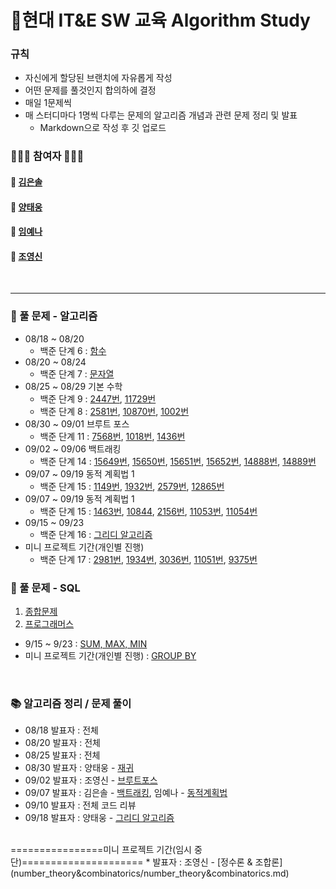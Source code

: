 # __💪현대 IT&E SW 교육 Algorithm Study__


### __규칙__
* 자신에게 할당된 브랜치에 자유롭게 작성
* 어떤 문제를 풀것인지 합의하에 결정
* 매일 1문제씩 
* 매 스터디마다 1명씩 다루는 문제의 알고리즘 개념과 관련 문제 정리 및 발표
  * Markdown으로 작성 후 깃 업로드

### __👨🏻‍💻 참여자 👩🏻‍💻__
#### 👩 [김은솔](https://github.com/hongsam123)
#### 👨 [양태웅](https://github.com/woongity)
#### 👩 [임예나](https://github.com/dpsk331)
#### 👨 [조영신](https://github.com/blossom4)

<br>

---

### __📝 풀 문제 - 알고리즘__
* 08/18 ~ 08/20 
  * 백준 단계 6 : [함수](https://www.acmicpc.net/step/5)
* 08/20 ~ 08/24 
  * 백준 단계 7 : [문자열](https://www.acmicpc.net/step/7)
* 08/25 ~ 08/29 기본 수학
  * 백준 단계 9 : [2447번](https://www.acmicpc.net/problem/2447), [11729번](https://www.acmicpc.net/problem/11729)
  * 백준 단계 8 : [2581번](https://www.acmicpc.net/problem/2581), [10870번](https://www.acmicpc.net/problem/10870), [1002번](https://www.acmicpc.net/problem/1002)
* 08/30 ~ 09/01 브루트 포스
  * 백준 단계 11 : [7568번](https://www.acmicpc.net/problem/7568), [1018번](https://www.acmicpc.net/problem/1018), [1436번](https://www.acmicpc.net/problem/1436) 
* 09/02 ~ 09/06 백트래킹
  * 백준 단계 14 : [15649번](https://www.acmicpc.net/problem/15649), [15650번](https://www.acmicpc.net/problem/15650), [15651번](https://www.acmicpc.net/problem/15651), [15652번](https://www.acmicpc.net/problem/15652), [14888번](https://www.acmicpc.net/problem/14888), [14889번](https://www.acmicpc.net/problem/14889)
* 09/07 ~ 09/19 동적 계획법 1
  * 백준 단계 15 : [1149번](https://www.acmicpc.net/problem/1149), [1932번](https://www.acmicpc.net/problem/1932), [2579번](https://www.acmicpc.net/problem/2579), [12865번](https://www.acmicpc.net/problem/12865)     
* 09/07 ~ 09/19 동적 계획법 1
  * 백준 단계 15 : [1463번](https://www.acmicpc.net/problem/1463), [10844](https://www.acmicpc.net/problem/10844), [2156번](https://www.acmicpc.net/problem/2156), [11053번](https://www.acmicpc.net/problem/11053), [11054번](https://www.acmicpc.net/problem/11054)
* 09/15 ~ 09/23
  * 백준 단계 16 : [그리디 알고리즘](https://www.acmicpc.net/step/33)
* 미니 프로젝트 기간(개인별 진행)
  * 백준 단계 17 : [2981번](https://www.acmicpc.net/problem/2981), [1934번](https://www.acmicpc.net/problem/1934), [3036번](https://www.acmicpc.net/problem/3036), [11051번](https://www.acmicpc.net/problem/11051), [9375번](https://www.acmicpc.net/problem/9375)



### __📝 풀 문제 - SQL__
1. [종합문제](https://github.com/woongity/Team_6_algorithm/blob/12612966013dbb9fcf9988d9aff8267a7939c738/SQL_exercise/%EC%A2%85%ED%95%A9%EB%AC%B8%EC%A0%9C.txt)
2. [프로그래머스](https://programmers.co.kr/learn/challenges?tab=sql_practice_kit)
* 9/15 ~ 9/23 : [SUM, MAX, MIN](https://programmers.co.kr/learn/courses/30/parts/17043)
* 미니 프로젝트 기간(개인별 진행) : [GROUP BY](https://programmers.co.kr/learn/courses/30/parts/17044)  


<br>

### __📚 알고리즘 정리 / 문제 풀이__
* 08/18 발표자 : 전체
* 08/20 발표자 : 전체
* 08/25 발표자 : 전체
* 08/30 발표자 : 양태웅 - [재귀](recursion/recursion.md)
* 09/02 발표자 : 조영신 - [브루트포스](brute_force/brute_force.md)
* 09/07 발표자 : 김은솔 - [백트래킹](backtracking/backtracking.md), 임예나 - [동적계획법](https://github.com/woongity/Team_6_algorithm/blob/d180073027ca57617c0a8e74e54e0d9ef4008712/algorithm/DynamicProgramming.md)
* 09/10 발표자 : 전체 코드 리뷰
* 09/18 발표자 : 양태웅 - [그리디 알고리즘](greedy/greedy.md)

<br>
================미니 프로젝트 기간(임시 중단)=====================
* 발표자 : 조영신 - [정수론 & 조합론](number_theory&combinatorics/number_theory&combinatorics.md)
